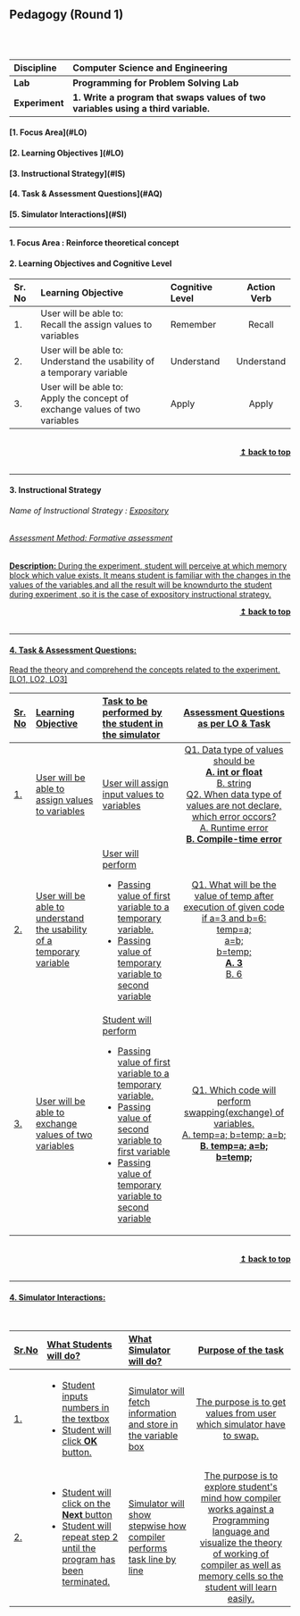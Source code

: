 ## Pedagogy (Round 1)
<p align="center">

<br>
<br>
</p>

<b>Discipline | <b>Computer Science and Engineering
:--|:--|
<b> Lab | <b> Programming for Problem Solving Lab
<b> Experiment|     <b> 1. Write a program that swaps values of two variables using a third variable.


<h4> [1. Focus Area](#LO) 
<h4> [2. Learning Objectives ](#LO)
<h4> [3. Instructional Strategy](#IS)
<h4> [4. Task & Assessment Questions](#AQ)
<h4> [5. Simulator Interactions](#SI)
<hr>

<a name="LO"></a>
#### 1. Focus Area : Reinforce theoretical concept

#### 2. Learning Objectives and Cognitive Level


Sr. No |	Learning Objective	| Cognitive Level | Action Verb
:--|:--|:--|:-:
1.| User will be able to: <br>Recall the assign values to  variables <br> |Remember | Recall 
2.| User will be able to: <br> Understand the usability of a temporary variable  | Understand  | Understand
3.| User will be able to: <br>Apply the concept of exchange values of two variables| Apply | Apply
<br/>
<div align="right">
    <b><a href="#top">↥ back to top</a></b>
</div>
<br/>
<hr>

<a name="IS"></a>
#### 3. Instructional Strategy
###### Name of Instructional Strategy  :    <u>Expository
###### Assessment Method: Formative assessment 

<u> <b>Description: </b> During the experiment, student will perceive at which memory block which value exists. It means student is familiar with the changes in the values of the variables,and all the result will be knowndurto the student during experiment ,so it is the case of expository instructional strategy.
<br/>
<div align="right">
    <b><a href="#top">↥ back to top</a></b>
</div>
<br/>
<hr>

<a name="AQ"></a>
#### 4. Task & Assessment Questions:

Read the theory and comprehend the concepts related to the experiment. [LO1, LO2, LO3]
<br>

Sr. No |	Learning Objective	| Task to be performed by <br> the student  in the simulator | Assessment Questions as per LO & Task
:--|:--|:--|:-:
1.| User will be able to <br> assign values to  variables | User will assign input values to variables | Q1.   Data type of values should be <br> <b> A. int or float</b><br> B. string <br> Q2. When data type of values are not declare, which error occors? <br> A. Runtime error <br> <b> B. Compile-time error </b>
2.| User will be able to<br> understand the usability of a temporary variable | User will perform <br> <ul> <li> Passing value of first variable to a temporary variable.</li><li> Passing value of temporary variable to second variable </li> | Q1. What will be the value of temp after execution of given code if a=3 and b=6:<br>temp=a;<br>a=b;<br>b=temp;<br> <b> A. 3 </b> <br> B. 6
3.| User will be able to<br> exchange values of two variables | Student will perform <br> <ul> <li> Passing value of first variable to a temporary variable.</li><li>Passing value of second variable to first variable</li><li> Passing value of temporary variable to second variable </li> | Q1. Which code will perform swapping(exchange) of variables. <br> A. temp=a; b=temp; a=b; <br> <b> B. temp=a; a=b; b=temp; </b>

 <br>

 <div align="right">
    <b><a href="#top">↥ back to top</a></b>
</div>
<br/>
<hr>

<a name="SI"></a>

#### 4. Simulator Interactions:
<br>

Sr.No | What Students will do? |	What Simulator will do?	| Purpose of the task
:--|:--|:--|:--:
1.|<ul><li> Student inputs numbers in the textbox</li> <li> Student will click <b> OK </b> button.</li> | Simulator will fetch information and store in the variable box  | The purpose is to get values from user which simulator have to swap.
2.|<ul><li>Student will click on the <b> Next </b> button </li><li> Student will repeat step 2 until the program has been terminated. </li>|Simulator will show stepwise how compiler performs task line by line <br>  | The purpose is to explore student's mind how compiler works against a Programming language and visualize the theory of working of compiler as well as memory cells so the student will learn easily.
